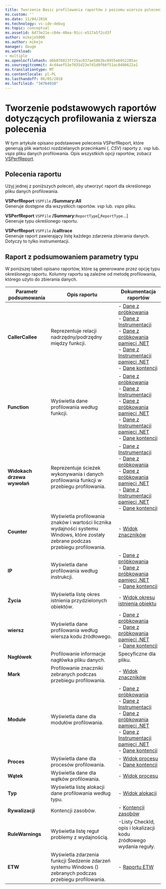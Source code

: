 ```yaml
---
title: Tworzenie Basic profilowania raportów z poziomu wiersza polecenia | Dokumentacja firmy Microsoft
ms.custom: ''
ms.date: 11/04/2016
ms.technology: vs-ide-debug
ms.topic: conceptual
ms.assetid: 6d73e21e-c04e-48ea-91cc-e517a5f2cd3f
author: mikejo5000
ms.author: mikejo
manager: douge
ms.workload:
- multiple
ms.openlocfilehash: d6b076023f725ac037ae5863bc8955e6952285ac
ms.sourcegitcommit: 4cd4aef53e7035d23e7d1d0f66f51ac8480622a1
ms.translationtype: MT
ms.contentlocale: pl-PL
ms.lasthandoff: 06/05/2018
ms.locfileid: "34764910"
---
```

# <a name="create-basic-profiling-reports-from-the-command-line"></a>Tworzenie podstawowych raportów dotyczących profilowania z wiersza polecenia
W tym artykule opisano podstawowe polecenia VSPerfReport, które generują plik wartości rozdzielanych przecinkami (. *CSV*) raporty z. *vsp* lub. *vsps* pliku danych profilowania. Opis wszystkich opcji raportów, zobacz [VSPerfReport](../profiling/vsperfreport.md).  
  
## <a name="report-commands"></a>Polecenia raportu  
 Użyj jednej z poniższych poleceń, aby utworzyć raport dla określonego pliku danych profilowania.  
  
 **VSPerfReport** `VSPFile` **/Summary:All**  
 Generuje dostępne dla wszystkich raportów. *vsp* lub. *vsps* pliku.  
  
 **VSPerfReport** `VSPFile` **/Summary:**`ReportType`[,`ReportType`...]  
 Generuje typu określonego raportu.  
  
 **VSPerfReport** `VSPFile`   **/calltrace**  
 Generuje raport zawierający listę każdego zdarzenia zbierania danych. Dotyczy to tylko instrumentacji.  
  
## <a name="summary-report-type-parameters"></a>Raport z podsumowaniem parametry typu  
 W poniższej tabeli opisano raportów, które są generowane przez opcję typu określonego raportu. Kolumny raportu są zależne od metodę profilowania, którego użyto do zbierania danych.  
  
|Parametr podsumowania|Opis raportu|Dokumentacja raportów|  
|-----------------------|------------------------|----------------------|  
|**CallerCallee**|Reprezentuje relacji nadrzędny/podrzędny między funkcji.|-   [Dane z próbkowania](../profiling/caller-callee-view-sampling-data.md)<br />-   [Dane z Instrumentacji](../profiling/caller-callee-view-instrumentation-data.md)<br />-   [Dane z próbkowania pamięci .NET](../profiling/caller-callee-view-dotnet-memory-sampling-data.md)<br />-   [Dane z Instrumentacji pamięci .NET](../profiling/caller-callee-view-net-memory-instrumentation-data.md)<br />-   [Dane kontencji](../profiling/caller-callee-view-contention-data.md)|  
|**Function**|Wyświetla dane profilowania według funkcji.|-   [Dane z próbkowania](../profiling/functions-view-sampling-data.md)<br />-   [Dane z Instrumentacji](../profiling/functions-view-instrumentation-data.md)<br />-   [Dane z próbkowania pamięci .NET](../profiling/functions-view-dotnet-memory-sampling-data.md)<br />-   [Dane z Instrumentacji pamięci .NET](../profiling/functions-view-dotnet-memory-instrumentation-data.md)<br />-   [Dane kontencji](../profiling/functions-view-contention-data.md)|  
|**Widokach drzewa wywołań**|Reprezentuje ścieżek wykonywania i danych profilowania funkcji w przebiegu profilowania.|-   [Dane z Instrumentacji](../profiling/call-tree-view-instrumentation-data.md)<br />-   [Dane z próbkowania](../profiling/call-tree-view-sampling-data.md)<br />-   [Dane z próbkowania pamięci .NET](../profiling/call-tree-view-dotnet-memory-sampling-data.md)<br />-   [Dane z Instrumentacji pamięci .NET](../profiling/call-tree-view-dotnet-memory-instrumentation-data.md)<br />-   [Dane kontencji](../profiling/call-tree-view-contention-data.md)|  
|**Counter**|Wyświetla profilowania znaków i wartości licznika wydajności systemu Windows, które zostały zebrane podczas przebiegu profilowania.|-   [Widok znaczników](../profiling/marks-view.md)|  
|**IP**|Wyświetla dane profilowania według instrukcji.|-   [Dane z próbkowania](../profiling/instruction-pointers-ips-view-sampling-data.md)<br />-   [Dane z próbkowania pamięci .NET](../profiling/instruction-pointers-ips-view-dotnet-memory-sampling-data.md)<br />-   [Dane kontencji](../profiling/instruction-pointers-ips-view-contention-data.md)|  
|**Życia**|Wyświetla listę okres istnienia przydzielonych obiektów.|-   [Widok okresu istnienia obiektu](../profiling/object-lifetime-view.md)|  
|**wiersz**|Wyświetla dane profilowania według wiersza kodu źródłowego.|-   [Dane z próbkowania](../profiling/lines-view-sampling-data.md)<br />-   [Dane z próbkowania pamięci .NET](../profiling/lines-view-dotnet-memory-sampling-data.md)<br />-   [Dane kontencji](../profiling/lines-view-contention-data.md)|  
|**Nagłówek**|Profilowanie informacje nagłówka pliku danych.|Specyficzne dla pliku.|  
|**Mark**|Profilowanie znaczniki zebranych podczas przebiegu profilowania.|-   [Widok znaczników](../profiling/marks-view.md)|  
|**Module**|Wyświetla dane dla modułów profilowania.|-   [Dane z próbkowania](../profiling/modules-view-sampling-data.md)<br />-   [Dane z Instrumentacji](../profiling/modules-view-instrumentation-data.md)<br />-   [Dane z próbkowania pamięci .NET](../profiling/modules-view-dotnet-memory-sampling-data.md)<br />-   [Dane z Instrumentacji pamięci .NET](../profiling/modules-view-dotnet-memory-instrumentation-data.md)<br />-   [Dane kontencji](../profiling/modules-view-contention-data.md)|  
|**Proces**|Wyświetla dane dla procesów profilowania.|-   [Widok procesu](../profiling/process-view.md)<br />-   [Dane kontencji](../profiling/process-view-contention-data.md)|  
|**Wątek**|Wyświetla dane dla wątków profilowania.|-   [Widok procesu](../profiling/process-view.md)|  
|**Typ**|Wyświetla listę alokacji dane profilowania według typu.|-   [Widok alokacji](../profiling/dotnet-memory-allocations-view.md)|  
|**Rywalizacji**|Kontencji zasobów.|-   [Kontencji zasobów](../profiling/resource-contentions-view-contention-data.md)|  
|**RuleWarnings**|Wyświetla listę reguł problemy z wydajnością.|-Listy CheckId, opis i lokalizacji kodu źródłowego wydania reguły.|  
|**ETW**|Wyświetla zdarzenia funkcji Śledzenie zdarzeń systemu Windows () zebranych podczas przebiegu profilowania.|-   [Raportu ETW](../profiling/event-tracing-for-windows-etw-report.md)|